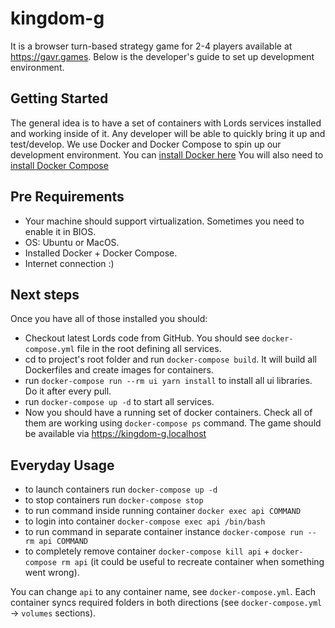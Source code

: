 # kingdom-g

It is a browser turn-based strategy game for 2-4 players available at <https://gavr.games>. Below is the developer's guide to set up development environment.

Getting Started
---------------

The general idea is to have a set of containers with Lords services installed and working inside of it. Any developer will be able to quickly bring it up and test/develop.
We use Docker and Docker Compose to spin up our development environment.
You can [install Docker here](https://docs.docker.com/engine/installation/linux/ubuntu/)
You will also need to [install Docker Compose](https://docs.docker.com/compose/install/)

Pre Requirements
---------------

- Your machine should support virtualization. Sometimes you need to enable it in BIOS.
- OS: Ubuntu or MacOS.
- Installed Docker + Docker Compose.
- Internet connection :)

Next steps
---------------

Once you have all of those installed you should:
- Checkout latest Lords code from GitHub. You should see `docker-compose.yml` file in the root defining all services.
- cd to project's root folder and run `docker-compose build`. It will build all Dockerfiles and create images for containers.
- run `docker-compose run --rm ui yarn install` to install all ui libraries. Do it after every pull.
- run `docker-compose up -d` to start all services.
- Now you should have a running set of docker containers. Check all of them are working using `docker-compose ps` command. The game should be available via https://kingdom-g.localhost

Everyday Usage
---------------
- to launch containers run `docker-compose up -d`
- to stop containers run `docker-compose stop`
- to run command inside running container `docker exec api COMMAND`
- to login into container `docker-compose exec api /bin/bash`
- to run command in separate container instance `docker-compose run --rm api COMMAND`
- to completely remove container `docker-compose kill api` + `docker-compose rm api` (it could be useful to recreate container when something went wrong).

You can change `api` to any container name, see `docker-compose.yml`.
Each container syncs required folders in both directions (see `docker-compose.yml` -> `volumes` sections).
